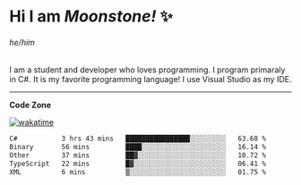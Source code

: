 
<!--
**MoonstoneStudios/MoonstoneStudios** is a ✨ _special_ ✨ repository because its `README.md` (this file) appears on your GitHub profile.

Here are some ideas to get you started:

- 🔭 I’m currently working on ...
- 🌱 I’m currently learning ...
- 👯 I’m looking to collaborate on ...
- 🤔 I’m looking for help with ...
- 💬 Ask me about ...
- 📫 How to reach me: ...
- 😄 Pronouns: ...
- ⚡ Fun fact: ...
-->

# Hi I am _Moonstone!_  ✨
###### he/him

I am a student and developer who loves programming.
I program primaraly in C#. It is my favorite programming language! I use Visual Studio as my IDE.

---

**Code Zone**


[![wakatime](https://wakatime.com/badge/user/35c755da-7226-42ef-89f9-892c03fbcf7e.svg?style=for-the-badge)](https://wakatime.com/@35c755da-7226-42ef-89f9-892c03fbcf7e)
<!--START_SECTION:waka-->

```txt
C#           3 hrs 43 mins   ████████████████░░░░░░░░░   63.68 %
Binary       56 mins         ████░░░░░░░░░░░░░░░░░░░░░   16.14 %
Other        37 mins         ██▓░░░░░░░░░░░░░░░░░░░░░░   10.72 %
TypeScript   22 mins         █▓░░░░░░░░░░░░░░░░░░░░░░░   06.41 %
XML          6 mins          ▒░░░░░░░░░░░░░░░░░░░░░░░░   01.75 %
```

<!--END_SECTION:waka-->
